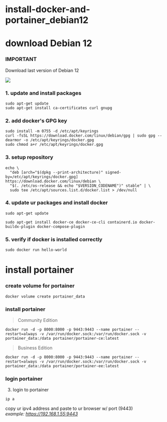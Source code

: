 # install-docker-and-portainer_debian12

<h1>download Debian 12</h1>

### IMPORTANT

Download last version of Debian 12

<img src="https://brandslogos.com/wp-content/uploads/images/large/docker-logo.png">

### 1. update and install packages

```
sudo apt-get update
sudo apt-get install ca-certificates curl gnupg
```

### 2. add docker's GPG key

```
sudo install -m 0755 -d /etc/apt/keyrings
curl -fsSL https://download.docker.com/linux/debian/gpg | sudo gpg --dearmor -o /etc/apt/keyrings/docker.gpg
sudo chmod a+r /etc/apt/keyrings/docker.gpg
```

### 3. setup repository

```
echo \
  "deb [arch="$(dpkg --print-architecture)" signed-by=/etc/apt/keyrings/docker.gpg] https://download.docker.com/linux/debian \
  "$(. /etc/os-release && echo "$VERSION_CODENAME")" stable" | \
  sudo tee /etc/apt/sources.list.d/docker.list > /dev/null
```

### 4. update ur packages and install docker

```
sudo apt-get update
```

```
sudo apt-get install docker-ce docker-ce-cli containerd.io docker-buildx-plugin docker-compose-plugin
```

### 5. verify if docker is installed correctly

```
sudo docker run hello-world
```

<h1>install portainer</h1>

### create volume for portainer

```
docker volume create portainer_data
```

### install portainer

> Community Edition

```
docker run -d -p 8000:8000 -p 9443:9443 --name portainer --restart=always -v /var/run/docker.sock:/var/run/docker.sock -v portainer_data:/data portainer/portainer-ce:latest
```

> Business Edition

```
docker run -d -p 8000:8000 -p 9443:9443 --name portainer --restart=always -v /var/run/docker.sock:/var/run/docker.sock -v portainer_data:/data portainer/portainer-ee:latest
```

### login portainer

3. login to portainer
 
 ```
 ip a
 ```

 copy ur ipv4 address and paste to ur browser w/ port (9443)<br>
 <i>example: https://192.168.1.55:9443</i>
